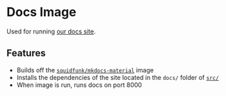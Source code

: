 # Docs Image

Used for running [our docs site](https://github.com/UBCSailbot/docs).

## Features

- Builds off the [`squidfunk/mkdocs-material`](https://hub.docker.com/r/squidfunk/mkdocs-material) image
- Installs the dependencies of the site located in the `docs/` folder of [`src/`](../../src/)
- When image is run, runs docs on port 8000

